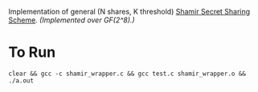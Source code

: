 Implementation of general (N shares, K threshold) [Shamir Secret Sharing Scheme](https://en.wikipedia.org/wiki/Shamir%27s_Secret_Sharing). *(Implemented over GF(2^8).)*

# To Run

    clear && gcc -c shamir_wrapper.c && gcc test.c shamir_wrapper.o && ./a.out 
